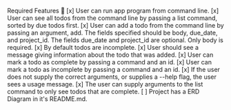 Required Features 🎯
[x] User can run app program from command line.
[x] User can see all todos from the command line by passing a list command, sorted by due todos first.
[x] User can add a todo from the command line by passing an argument, add. The fields specified should be body, due_date, and project_id. The fields due_date and project_id are optional. Only body is required.
[x] By default todos are incomplete.
[x] User should see a message giving information about the todo that was added.
[x] User can mark a todo as complete by passing a command and an id.
[x] User can mark a todo as incomplete by passing a command and an id.
[x] If the user does not supply the correct arguments, or supplies a --help flag, the user sees a usage message.
[x] The user can supply arguments to the list command to only see todos that are complete.
[ ] Project has a ERD Diagram in it's README.md.